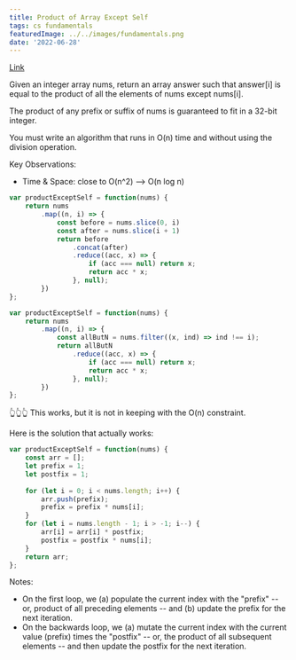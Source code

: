 ```yaml
---
title: Product of Array Except Self
tags: cs fundamentals
featuredImage: ../../images/fundamentals.png
date: '2022-06-28'
---
```

[Link](https://leetcode.com/problems/product-of-array-except-self/)

Given an integer array nums, return an array answer such that answer[i] is equal to the product of all the elements of nums except nums[i].

The product of any prefix or suffix of nums is guaranteed to fit in a 32-bit integer.

You must write an algorithm that runs in O(n) time and without using the division operation.

Key Observations:
- Time & Space: close to O(n^2) --> O(n log n)

```javascript
var productExceptSelf = function(nums) {
    return nums
        .map((n, i) => {
            const before = nums.slice(0, i)
            const after = nums.slice(i + 1)
            return before
                .concat(after)
                .reduce((acc, x) => {
                    if (acc === null) return x;
                    return acc * x;
                }, null);
        })
};

var productExceptSelf = function(nums) {
    return nums
        .map((n, i) => {
            const allButN = nums.filter((x, ind) => ind !== i);
            return allButN
                .reduce((acc, x) => {
                    if (acc === null) return x;
                    return acc * x;
                }, null);
        })
};
```
👆👆👆 This works, but it is not in keeping with the O(n) constraint.

Here is the solution that actually works:

```javascript
var productExceptSelf = function(nums) {
    const arr = [];
    let prefix = 1;
    let postfix = 1;
    
    for (let i = 0; i < nums.length; i++) {
        arr.push(prefix);
        prefix = prefix * nums[i];   
    }
    for (let i = nums.length - 1; i > -1; i--) {
        arr[i] = arr[i] * postfix;
        postfix = postfix * nums[i];
    }
    return arr;
};
```

Notes:
- On the first loop, we (a) populate the current index with the "prefix" -- or, product of all preceding elements -- and (b) update the prefix for the next iteration. 
- On the backwards loop, we (a) mutate the current index with the current value (prefix) times the "postfix" -- or, the product of all subsequent elements -- and then update the postfix for the next iteration. 
